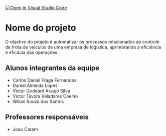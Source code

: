 [![Open in Visual Studio Code](https://classroom.github.com/assets/open-in-vscode-718a45dd9cf7e7f842a935f5ebbe5719a5e09af4491e668f4dbf3b35d5cca122.svg)](https://classroom.github.com/online_ide?assignment_repo_id=11992244&assignment_repo_type=AssignmentRepo)
# Nome do projeto
O objetivo do projeto é automatizar os processos relacionados ao controle de frota de veículos de uma empresa de logística, aprimorando a eficiência e eficácia das operações.

## Alunos integrantes da equipe

* Carlos Daniel Fraga Fernandes
* Daniel Almeida Lopes
* Victor Goddard Araujo Silva
* Victor Távora Valadares Coelho
* Wilian Souza dos Santos

## Professores responsáveis

* Joao Caram



